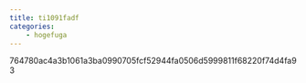 ```yaml
---
title: ti1091fadf
categories:
    - hogefuga
---
```

764780ac4a3b1061a3ba0990705fcf52944fa0506d5999811f68220f74d4fa93